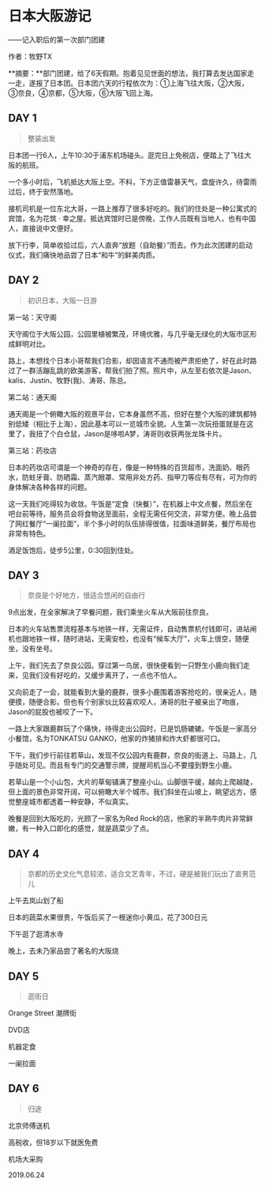 # 日本大阪游记

——记入职后的第一次部门团建

作者：牧野TX

**摘要：**部门团建，给了6天假期。抱着见见世面的想法，我打算去发达国家走一走，遂报了日本团。日本团六天的行程依次为：①上海飞往大阪，②大阪，③奈良，④京都，⑤大阪，⑥大阪飞回上海。

## DAY 1

> 整装出发

日本团一行6人，上午10:30于浦东机场碰头。逛完日上免税店，便踏上了飞往大阪的航班。

一个多小时后，飞机抵达大阪上空。不料，下方正值雷暴天气，盘旋许久，待雷雨过后，终于安然落地。

接机司机是一位东北大哥，一路上推荐了很多好吃的。我们的住处是一种公寓式的宾馆，名为花筑 · 幸之屋。抵达宾馆时已是傍晚，工作人员既有当地人，也有中国人，直接说中文便好。

放下行李，简单收拾过后，六人直奔“放题（自助餐）”而去。作为此次团建的启动仪式，我们痛快地品尝了日本“和牛”的鲜美肉质。



## DAY 2

> 初识日本，大阪一日游

第一站：天守阁

天守阁位于大阪公园，公园里植被繁茂，环境优雅，与几乎毫无绿化的大阪市区形成鲜明对比。

路上，本想找个日本小哥帮我们合影，却因语言不通而被严肃拒绝了，好在此时路过了一群活蹦乱跳的欧美游客，帮我们拍了照。照片中，从左至右依次是Jason、kalis、Justin、牧野(我)、涛哥、陈总。

第二站：通天阁

通天阁是一个俯瞰大阪的观景平台，它本身虽然不高，但好在整个大阪的建筑都特别低矮（相比于上海），因此基本可以一览城市全貌。人生第一次玩扭蛋就是在这里了，我扭了个白仓鼠，Jason是哆啦A梦，涛哥则收获两张龙珠卡片。

第三站：药妆店

日本的药妆店可谓是一个神奇的存在，像是一种特殊的百货超市，洗面奶、眼药水，防蛀牙膏、防晒霜、蒸汽眼罩、常用非处方药、指甲刀等应有尽有，可为你的身体解决各种各样的问题。

这一天我们吃得较为收敛。午饭是“定食（快餐）”，在机器上中文点餐，然后坐在吧台前等待，服务员会将食物送至面前，全程无需任何交流，非常方便。晚上品尝了网红餐厅“一阑拉面”，半个多小时的队伍排得很值，拉面味道鲜美，餐厅布局也非常有特色。

酒足饭饱后，徒步5公里，0:30回到住处。

## DAY 3

> 奈良是个好地方，很适合悠闲的自由行

9点出发，在全家解决了早餐问题，我们乘坐火车从大阪前往奈良。

日本的火车站售票流程基本与地铁一样，无需证件，自动售票机付钱即可，进站闸机也跟地铁一样，随时进站，无需安检，也没有“候车大厅”，火车上很空，随便坐，没有坐号。

上午，我们先去了奈良公园。穿过第一鸟居，很快便看到一只野生小鹿向我们走来，见我们没有好吃的，又缓步离开了，一点也不怕人。

又向前走了一会，就能看到大量的鹿群，很多小鹿围着游客抢吃的，很亲近人，随便摸，随便合影。但也有个别家伙比较喜欢咬人，涛哥的肚子被亲出了吻痕，Jason的屁股也被咬了一下。

一路上大家跟鹿群玩了个痛快，待得走出公园时，已是饥肠辘辘。午饭是一家高分小餐馆，名为TONKATSU GANKO，他家的炸猪排和炸大虾都很可口。

下午，我们步行前往若草山，发现不仅公园内有鹿群，奈良的街道上、马路上，几乎随处可见。而且有专门的交通警示牌，提醒司机当心不要撞到野生小鹿。

若草山是一个小山包，大片的草甸铺满了整座小山。山脚很平缓，越向上爬越陡，但上面的景色非常开阔，可以俯瞰大半个城市。我们斜坐在山坡上，眺望远方，感觉整座城市都透着一种安静，不似真实。

晚餐是回到大阪吃的，光顾了一家名为Red Rock的店，他家的半熟牛肉片非常鲜嫩，有一种入口即化的感觉，就是蔬菜少了点。

## DAY 4

> 京都的历史文化气息较浓，适合文艺青年，不过，硬是被我们玩出了直男范儿

上午去岚山划了船

日本的蔬菜水果很贵，午饭后买了一根迷你小黄瓜，花了300日元

下午逛了逛清水寺

晚上，去未乃家品尝了著名的大阪烧

## DAY 5

> 逛街日

Orange Street 潮牌街

DVD店

机器定食

一阑拉面

## DAY 6

> 归途

北京师傅送机

高税收，但18岁以下就医免费

机场大采购



2019.06.24